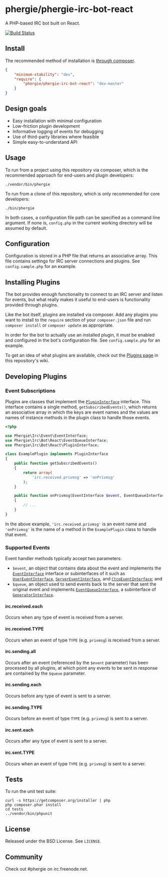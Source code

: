 # phergie/phergie-irc-bot-react

A PHP-based IRC bot built on React.

[![Build Status](https://secure.travis-ci.org/phergie/phergie-irc-bot-react.png?branch=master)](http://travis-ci.org/phergie/phergie-irc-bot-react)

## Install

The recommended method of installation is [through composer](http://getcomposer.org).

```JSON
{
    "minimum-stability": "dev",
    "require": {
        "phergie/phergie-irc-bot-react": "dev-master"
    }
}
```

## Design goals

* Easy installation with minimal configuration
* Low-friction plugin development
* Informative logging of events for debugging
* Use of third-party libraries where feasible
* Simple easy-to-understand API

## Usage

To run from a project using this repository via composer, which is the
recommended approach for end-users and plugin developers:

```
./vendor/bin/phergie
```

To run from a clone of this repository, which is only recommended for core
developers:

```
./bin/phergie
```

In both cases, a configuration file path can be specified as a command line
argument.  If none is, `config.php` in the current working directory will be
assumed by default.

## Configuration

Configuration is stored in a PHP file that returns an associative array. This
file contains settings for IRC server connections and plugins. See
`config.sample.php` for an example.

## Installing Plugins

The bot provides enough functionality to connect to an IRC server and listen
for events, but what really makes it useful to end-users is functionality
provided through plugins.

Like the bot itself, plugins are installed via composer. Add any plugins you
want to install to the `require` section of your `composer.json` file and run 
`composer install` or `composer update` as appropriate.

In order for the bot to actually use an installed plugin, it must be enabled
and configured in the bot's configuration file. See `config.sample.php` for an
example.

To get an idea of what plugins are available, check out the [Plugins
page](https://github.com/phergie/phergie-irc-bot-react/wiki/Plugins) in this
repository's wiki.

## Developing Plugins

### Event Subscriptions

Plugins are classes that implement the
[`PluginInterface`](https://github.com/phergie/phergie-irc-bot-react/blob/master/src/PluginInterface.php)
interface. This interface contains a single method, `getSubscribedEvents()`,
which returns an associative array in which the keys are event names and the
values are names of instance methods in the plugin class to handle those
events.

```php
<?php

use Phergie\Irc\Event\EventInterface;
use Phergie\Irc\Bot\React\EventQueueInterface;
use Phergie\Irc\Bot\React\PluginInterface;

class ExamplePlugin implements PluginInterface
{
    public function getSubscribedEvents()
    {
        return array(
            'irc.received.privmsg' => 'onPrivmsg'
        );
    }

    public function onPrivmsg(EventInterface $event, EventQueueInterface $queue)
    {
        // ...
    }
}
```

In the above example, `'irc.received.privmsg'` is an event name and
`'onPrivmsg'` is the name of a method in the `ExamplePlugin` class to handle
that event.

### Supported Events

Event handler methods typically accept two parameters:
* `$event`, an object that contains data about the event and implements the
[`EventInterface`](Even://github.com/phergie/phergie-irc-event/blob/master/src/EventInterface.php)
interface or subinterfaces of it such as
[`UserEventInterface`](https://github.com/phergie/phergie-irc-event/blob/master/src/UserEventInterface.php),
[`ServerEventInterface`](https://github.com/phergie/phergie-irc-event/blob/master/src/ServerEventInterface.php),
and [`CtcpEventInterface`](https://github.com/phergie/phergie-irc-event/blob/master/src/CtcpEventInterface.php);
and
* `$queue`, an object used to send events back to the server that sent the
original event and implements
[`EventQueueInterface`](https://github.com/phergie/phergie-irc-bot-react/blob/master/src/EventQueueInterface.php),
a subinterface of
[`GeneratorInterface`](https://github.com/phergie/phergie-irc-generator/blob/master/src/GeneratorInterface.php).

#### irc.received.each

Occurs when any type of event is received from a server.

#### irc.received.TYPE

Occurs when an event of type `TYPE` (e.g. `privmsg`) is received from a server.

#### irc.sending.all

Occurs after an event (referenced by the `$event` parameter) has been processed
by all plugins, at which point any events to be sent in response are contained
by the `$queue` parameter.

#### irc.sending.each

Occurs before any type of event is sent to a server.

#### irc.sending.TYPE

Occurs before an event of type `TYPE` (e.g. `privmsg`) is sent to a server.

#### irc.sent.each

Occurs after any type of event is sent to a server.

#### irc.sent.TYPE

Occurs when an event of type `TYPE` (e.g. `privmsg`) is sent to a server.

## Tests

To run the unit test suite:

```
curl -s https://getcomposer.org/installer | php
php composer.phar install
cd tests
../vendor/bin/phpunit
```

## License

Released under the BSD License. See `LICENSE`.

## Community

Check out #phergie on irc.freenode.net.
